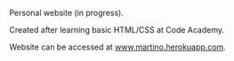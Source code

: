 Personal website (in progress).

Created after learning basic HTML/CSS at Code Academy.

Website can be accessed at www.martino.herokuapp.com.

